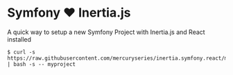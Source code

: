 # Symfony ❤️ Inertia.js

A quick way to setup a new Symfony Project with Inertia.js and React installed

```shell
$ curl -s https://raw.githubusercontent.com/mercuryseries/inertia.symfony.react/main/build.sh | bash -s -- myproject
```
